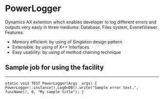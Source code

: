 # PowerLogger
 Dynamics AX extention which enables developer to log different errors and outputs very easly in three mediums: Database, Files system, EvenetViewer.
Features:
* Memory efficient: by using of Singleton design pattern
* Extensible: by using of X++ Interfaces
* Easy usability: by using of method chaining technique

## Sample job for using the facility
--------------------------------
`
static void TEST_PowerLogger(Args _args)
{
    PowerLogger::instance().LogOnDB().write("Sample error text.", funcName(), 0, "My sample title");
}
`